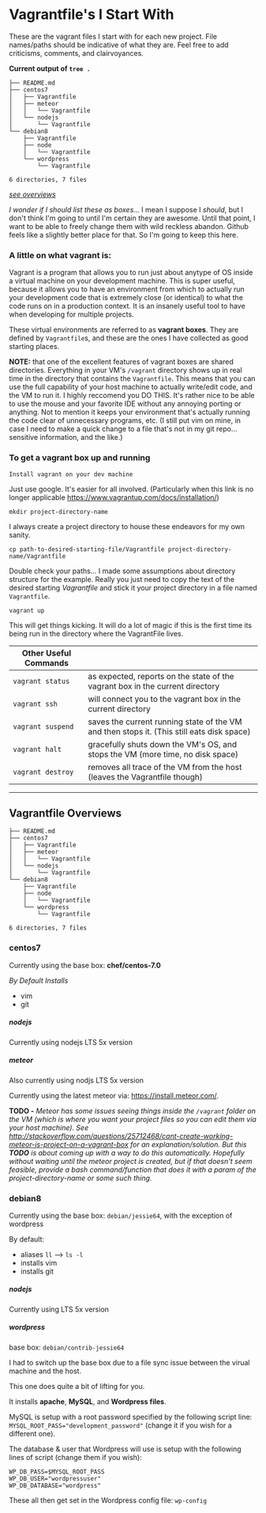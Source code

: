 # Vagrantfile's I Start With

These are the vagrant files I start with for each new project.  File names/paths should be indicative of what they are.  Feel free to add criticisms, comments, and clairvoyances.

**Current output of `tree .`**  
```
├── README.md
├── centos7
│   ├── Vagrantfile
│   ├── meteor
│   │   └── Vagrantfile
│   └── nodejs
│       └── Vagrantfile
└── debian8
    ├── Vagrantfile
    ├── node
    │   └── Vagrantfile
    └── wordpress
        └── Vagrantfile

6 directories, 7 files
```
_[see overviews](#vagrantfile-overviews)_

_I wonder if I should list these as boxes..._  I mean I suppose I _should_, but I don't think I'm going to until I'm certain they are awesome.  Until that point, I want to be able to freely change them with wild reckless abandon.  Github feels like a slightly better place for that.  So I'm going to keep this here.


### A little on what vagrant is:

Vagrant is a program that allows you to run just about anytype of OS inside a virtual machine on your development machine.  This is super useful, because it allows you to have an environment from which to actually run your development code that is extremely close (or identical) to what the code runs on in a production context.  It is an insanely useful tool to have when developing for multiple projects.

These virtual environments are referred to as **vagrant boxes**.  They are defined by `Vagrantfile`s, and these are the ones I have collected as good starting places.

**NOTE:** that one of the excellent features of vagrant boxes are shared directories.  Everything in your VM's `/vagrant` directory shows up in real time in the directory that contains the `Vagrantfile`.  This means that you can use the full capability of your host machine to actually write/edit code, and the VM to run it.  I highly reccomend you DO THIS.  It's rather nice to be able to use the mouse and your favorite IDE without any annoying porting or anything.  Not to mention it keeps your environment that's actually running the code clear of unnecessary programs, etc.  (I still put vim on mine, in case I need to make a quick change to a file that's not in my git repo... sensitive information, and the like.)


### To get a vagrant box up and running

```Install vagrant on your dev machine```

Just use google.  It's easier for all involved.  (Particularly when this link is no longer applicable https://www.vagrantup.com/docs/installation/)

```mkdir project-directory-name```

I always create a project directory to house these endeavors for my own sanity.

```cp path-to-desired-starting-file/Vagrantfile project-directory-name/Vagrantfile```

Double check your paths...  I made some assumptions about directory structure for the example.  Really you just need to copy the text of the desired starting _Vagrantfile_ and stick it your project directory in a file named `Vagrantfile`.

```vagrant up```

This will get things kicking.  It will do a lot of magic if this is the first time its being run in the directory where the VagrantFile lives.

| Other Useful Commands |  |
| ----------------- | ----------------- |
| `vagrant status`  | as expected, reports on the state of the vagrant box in the current directory |
| `vagrant ssh`     | will connect you to the vagrant box in the current directory |
| `vagrant suspend` | saves the current running state of the VM and then stops it. (This still eats disk space) |
| `vagrant halt`    | gracefully shuts down the VM's OS, and stops the VM (more time, no disk space) |
| `vagrant destroy` | removes all trace of the VM from the host (leaves the Vagrantfile though) |


---


## Vagrantfile Overviews

```
├── README.md
├── centos7
│   ├── Vagrantfile
│   ├── meteor
│   │   └── Vagrantfile
│   └── nodejs
│       └── Vagrantfile
└── debian8
    ├── Vagrantfile
    ├── node
    │   └── Vagrantfile
    └── wordpress
        └── Vagrantfile

6 directories, 7 files
```

### centos7

Currently using the base box: **chef/centos-7.0**

_By Default Installs_

 - vim
 - git

##### nodejs

Currently using nodejs LTS 5x version

##### meteor

Also currently using nodjs LTS 5x version

Currently using the latest meteor via: https://install.meteor.com/.

**TODO -** _Meteor has some issues seeing things inside the `/vagrant` folder on the VM (which is where you want your project files so you can edit them via your host machine).  See http://stackoverflow.com/questions/25712468/cant-create-working-meteor-js-project-on-a-vagrant-box for an explanation/solution.  But this **TODO** is about coming up with a way to do this automatically.  Hopefully without waiting until the meteor project is created, but if that doesn't seem feasible, provide a bash command/function that does it with a param of the project-directory-name or some such thing._


### debian8

Currently using the base box: `debian/jessie64`, with the exception of wordpress

By default:

* aliases `ll` --> `ls -l`
* installs vim
* installs git

##### nodejs

Currently using LTS 5x version

##### wordpress

base box: `debian/contrib-jessie64`

I had to switch up the base box due to a file sync issue between the virual machine and the host.

This one does quite a bit of lifting for you.

It installs **apache**, **MySQL**, and **Wordpress files**.

MySQL is setup with a root password specified by the following script line: `MYSQL_ROOT_PASS="development_password"`  (change it if you wish for a different one).

The database & user that Wordpress will use is setup with the following lines of script (change them if you wish):

```
WP_DB_PASS=$MYSQL_ROOT_PASS
WP_DB_USER="wordpressuser"
WP_DB_DATABASE="wordpress"
```

These all then get set in the Wordpress config file: `wp-config`
